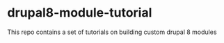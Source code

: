 # drupal8-module-tutorial
This repo contains a set of tutorials on building custom drupal 8 modules
